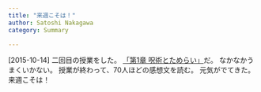 ```yaml
---
title: "来週こそは！"
author: Satoshi Nakagawa
category: Summary

---
```


[2015-10-14]  二回目の授業をした。
[「第1章 呪術とためらい」](/~satoshi/anthrop/class/quotation/tamerai.html)だ。
なかなかうまくいかない。
授業が終わって、70人ほどの感想文を読む。
元気がでてきた。
来週こそは！

